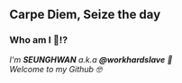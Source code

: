 <!--
**workhardslave/workhardslave** is a ✨ _special_ ✨ repository because its `README.md` (this file) appears on your GitHub profile.

Here are some ideas to get you started:

- 🔭 I’m currently working on ...
- 🌱 I’m currently learning ...
- 👯 I’m looking to collaborate on ...
- 🤔 I’m looking for help with ...
- 💬 Ask me about ...
- 📫 How to reach me: ...
- 😄 Pronouns: ...
- ⚡ Fun fact: ...
-->

## Carpe Diem, Seize the day&nbsp;


### Who am I 🤔⁉&nbsp;

<p>
  <em>
    I'm <b>SEUNGHWAN</b> a.k.a <b>@workhardslave</b> 🙏 <br>
    Welcome to my Github 🤓 <br>
  </em>  
</p>

